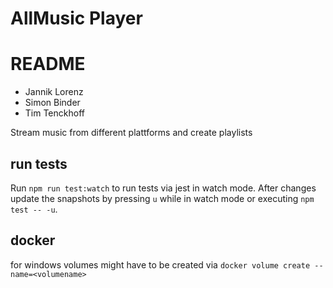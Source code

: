 # AllMusic Player
# README

- Jannik Lorenz
- Simon Binder
- Tim Tenckhoff

Stream music from different plattforms and create playlists


## run tests

Run `npm run test:watch` to run tests via jest in watch mode.
After changes update the snapshots by pressing `u` while in watch mode or executing `npm test -- -u`.


## docker
for windows volumes might have to be created via `docker volume create --name=<volumename>`
